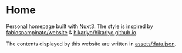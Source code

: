 # Home

Personal homepage built with [Nuxt3](https://nuxt.com/docs/getting-started/introduction). The style is inspired by [fabiospampinato/website](https://github.com/fabiospampinato/website) & [hikariyo/hikariyo.github.io](https://github.com/hikariyo/hikariyo.github.io).

The contents displayed by this website are written in [assets/data.json](assets/data.json).
